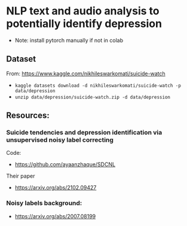 # NLP text and audio analysis to potentially identify depression
- Note: install pytorch manually if not in colab


## Dataset
From: https://www.kaggle.com/nikhileswarkomati/suicide-watch
- `kaggle datasets download -d nikhileswarkomati/suicide-watch -p data/depression`
- `unzip data/depression/suicide-watch.zip -d data/depression`


## Resources:

### Suicide tendencies and depression identification via unsupervised noisy label correcting

Code:
- https://github.com/ayaanzhaque/SDCNL

Their paper
- https://arxiv.org/abs/2102.09427

### Noisy labels background:

- https://arxiv.org/abs/2007.08199

